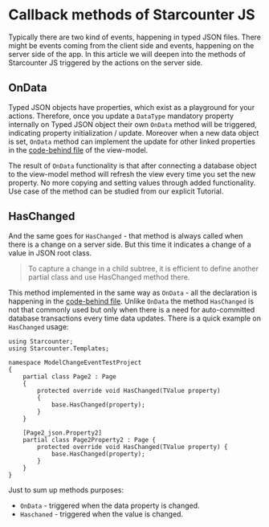 # Callback methods of Starcounter JS

Typically there are two kind of events, happening in typed JSON files.
There might be events coming from the client side and events, happening on the server side of the app.
In this article we will deepen into the methods of Starcounter JS triggered by the actions on the server side.

<h2>OnData</h2>

Typed JSON objects have properties, which exist as a playground for your actions.
Therefore, once you update a <code>DataType</code> mandatory property internally on Typed JSON object their own <code>OnData</code> method will be triggered, indicating property initialization / update. Moreover when a new data object is set, <code>OnData</code> method can implement the update for other linked properties in the <a href="/guides/typed-json/code-behind.html">code-behind file</a> of the view-model.

The result of <code>OnData</code> functionality is that after connecting a database object to the view-model method will refresh the view every time you set the new property. No more copying and setting values through added functionality. Use case of the method can be studied from our explicit Tutorial.

<h2>HasChanged</h2>

And the same goes for <code>HasChanged</code> - that method is always called when there is a change on a server side. But this time it indicates a change of a value in JSON root class.

<blockquote>To capture a change in a child subtree, it is efficient to define another partial class and use HasChanged method there.</blockquote>

This method implemented in the same way as <code>OnData</code> - all the declaration is happening in the <a href="/guides/typed-json/code-behind.html">code-behind file</a>.
Unlike <code>OnData</code> the method <code>HasChanged</code> is not that commonly used but only when there is a need for auto-committed database transactions every time data updates.
There is a quick example on <code>HasChanged</code> usage:

<pre><code class="cs">using Starcounter;
using Starcounter.Templates;

namespace ModelChangeEventTestProject
{
    partial class Page2 : Page
    {
        protected override void HasChanged(TValue property)
        {
            base.HasChanged(property);
        }
    }

    [Page2_json.Property2]
    partial class Page2Property2 : Page {
        protected override void HasChanged(TValue property) {
            base.HasChanged(property);
        }
    }
}  
</code></pre>

Just to sum up methods purposes:

<ul>
<li><code>OnData</code> - triggered when the data property is changed. </li>
<li><code>Haschaned</code> - triggered when the value is changed. </li>
</ul>
